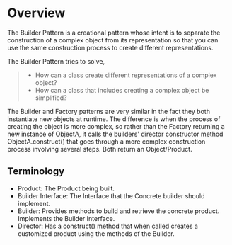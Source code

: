 # Overview

The Builder Pattern is a creational pattern whose intent is to separate the construction of a complex object from its representation so that you can use the same construction process to create different representations.

The Builder Pattern tries to solve,

> - How can a class create different representations of a complex object?
> - How can a class that includes creating a complex object be simplified?

The Builder and Factory patterns are very similar in the fact they both instantiate new objects at runtime. The difference is when the process of creating the object is more complex, so rather than the Factory returning a new instance of ObjectA, it calls the builders' director constructor method ObjectA.construct() that goes through a more complex construction process involving several steps. Both return an Object/Product.

## Terminology

- Product: The Product being built.
- Builder Interface: The Interface that the Concrete builder should implement.
- Builder: Provides methods to build and retrieve the concrete product. Implements the Builder Interface.
- Director: Has a construct() method that when called creates a customized product using the methods of the Builder.
